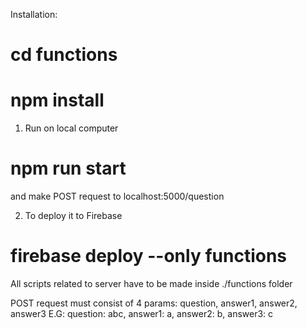 Installation:
# cd functions
# npm install

1. Run on local computer
# npm run start 
and make POST request to localhost:5000/question

2. To deploy it to Firebase
# firebase deploy --only functions

All scripts related to server have to be made inside ./functions folder

POST request must consist of 4 params: question, answer1, answer2, answer3
E.G: question: abc, answer1: a, answer2: b, answer3: c